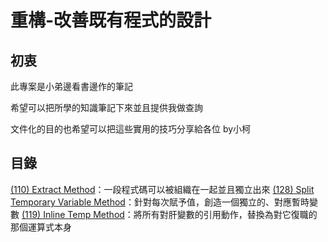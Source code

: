 # 重構-改善既有程式的設計

## 初衷

此專案是小弟邊看書邊作的筆記

希望可以把所學的知識筆記下來並且提供我做查詢

文件化的目的也希望可以把這些實用的技巧分享給各位 by小柯

## 目錄

[(110) Extract Method](/doc/(110)Extract_Method.md)：一段程式碼可以被組織在一起並且獨立出來
[(128) Split Temporary Variable Method](/doc/(128)Split_Temporary_Variable.md)：針對每次賦予值，創造一個獨立的、對應暫時變數
[(119) Inline Temp Method](/doc/(119)Inline_Temp.md)：將所有對肝變數的引用動作，替換為對它復職的那個運算式本身